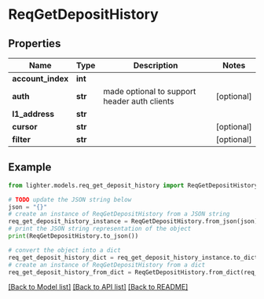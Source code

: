 # ReqGetDepositHistory


## Properties

Name | Type | Description | Notes
------------ | ------------- | ------------- | -------------
**account_index** | **int** |  | 
**auth** | **str** |  made optional to support header auth clients | [optional] 
**l1_address** | **str** |  | 
**cursor** | **str** |  | [optional] 
**filter** | **str** |  | [optional] 

## Example

```python
from lighter.models.req_get_deposit_history import ReqGetDepositHistory

# TODO update the JSON string below
json = "{}"
# create an instance of ReqGetDepositHistory from a JSON string
req_get_deposit_history_instance = ReqGetDepositHistory.from_json(json)
# print the JSON string representation of the object
print(ReqGetDepositHistory.to_json())

# convert the object into a dict
req_get_deposit_history_dict = req_get_deposit_history_instance.to_dict()
# create an instance of ReqGetDepositHistory from a dict
req_get_deposit_history_from_dict = ReqGetDepositHistory.from_dict(req_get_deposit_history_dict)
```
[[Back to Model list]](../README.md#documentation-for-models) [[Back to API list]](../README.md#documentation-for-api-endpoints) [[Back to README]](../README.md)


